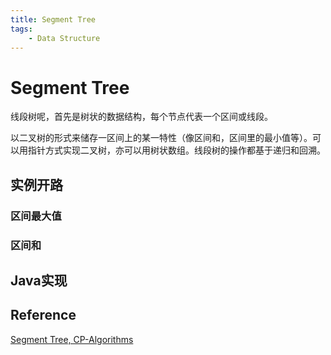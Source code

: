 ```yaml
---
title: Segment Tree
tags:
	- Data Structure
---
```


# Segment Tree

线段树呢，首先是树状的数据结构，每个节点代表一个区间或线段。

以二叉树的形式来储存一区间上的某一特性（像区间和，区间里的最小值等）。可以用指针方式实现二叉树，亦可以用树状数组。线段树的操作都基于递归和回溯。

## 实例开路

### 区间最大值

### 区间和

## Java实现



## Reference

[Segment Tree, CP-Algorithms](https://cp-algorithms.com/data_structures/segment_tree.html)